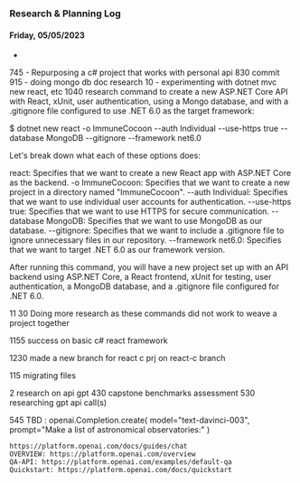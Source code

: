 ### Research & Planning Log
#### Friday, 05/05/2023
*

745 - Repurposing a c# project that works with personal api
830 commit 
915 - doing mongo db doc research
10  - experimenting with dotnet mvc new react, etc 
1040  research command to create a new ASP.NET Core API with React, xUnit, user authentication, using a Mongo database, and with a .gitignore file configured to use .NET 6.0 as the target framework:

$ dotnet new react -o ImmuneCocoon --auth Individual --use-https true --database MongoDB --gitignore --framework net6.0

Let's break down what each of these options does:

react: Specifies that we want to create a new React app with ASP.NET Core as the backend.
-o ImmuneCocoon: Specifies that we want to create a new project in a directory named "ImmuneCocoon".
--auth Individual: Specifies that we want to use individual user accounts for authentication.
--use-https true: Specifies that we want to use HTTPS for secure communication.
--database MongoDB: Specifies that we want to use MongoDB as our database.
--gitignore: Specifies that we want to include a .gitignore file to ignore unnecessary files in our repository.
--framework net6.0: Specifies that we want to target .NET 6.0 as our framework version.

After running this command, you will have a new project set up with an API backend using ASP.NET Core, a React frontend, xUnit for testing, user authentication, a MongoDB database, and a .gitignore file configured for .NET 6.0.

11 30 Doing more research as these commands did not work to weave a project together

1155 success on basic c# react framework

1230 made a new branch for react c prj on react-c branch

115 migrating files

2 research on api gpt
430 capstone benchmarks assessment
530 researching gpt api call(s) 
    
545 TBD  :  openai.Completion.create(
      model="text-davinci-003",
      prompt="Make a list of astronomical observatories:"
    )

    https://platform.openai.com/docs/guides/chat
    OVERVIEW: https://platform.openai.com/overview
    QA-API: https://platform.openai.com/examples/default-qa
    Quickstart: https://platform.openai.com/docs/quickstart
     